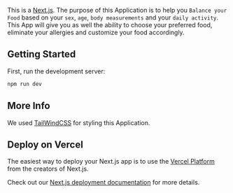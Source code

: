 This is a [Next.js](https://nextjs.org/).
The purpose of this Application is to help you `Balance your Food` based on your `sex`, `age`, `body measurements` and your `daily activity`.
This App will give you as well the ability to choose your preferred food, eliminate your allergies and customize your food accordingly.


## Getting Started

First, run the development server:

``` bash
npm run dev
```

## More Info
We used [TailWindCSS](https://tailwindcss.com/docs/guides/nextjs) for styling this Application.
## Deploy on Vercel

The easiest way to deploy your Next.js app is to use the [Vercel Platform](https://vercel.com/new?utm_medium=default-template&filter=next.js&utm_source=create-next-app&utm_campaign=create-next-app-readme) from the creators of Next.js.

Check out our [Next.js deployment documentation](https://nextjs.org/docs/deployment) for more details.
